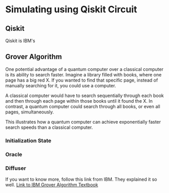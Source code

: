 # Simulating using Qiskit Circuit

## Qiskit 
Qiskit is IBM's 

## Grover Algorithm
One potential advantage of a quantum computer over a classical computer is its ability to search faster. Imagine a library filled with books, where one page has a big red X. If you wanted to find that specific page, instead of manually searching for it, you could use a computer.

A classical computer would have to search sequentially through each book and then through each page within those books until it found the X. In contrast, a quantum computer could search through all books, or even all pages, simultaneously.

This illustrates how a quantum computer can achieve exponentially faster search speeds than a classical computer.

### Initialization State

### Oracle

### Diffuser

If you want to know more, follow this link from IBM. They explained it so well.
[Link to IBM Grover Algorithm Textbook](https://github.com/Qiskit/textbook/blob/main/notebooks/ch-algorithms/grover.ipynb)
